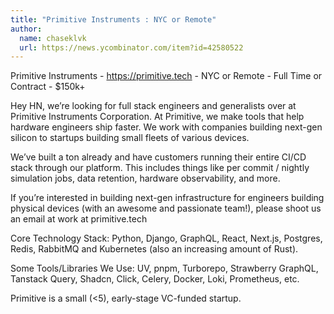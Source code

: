 ```yaml
---
title: "Primitive Instruments : NYC or Remote"
author:
  name: chaseklvk
  url: https://news.ycombinator.com/item?id=42580522
---
```

Primitive Instruments - <a href="https:&#x2F;&#x2F;primitive.tech" rel="nofollow">https:&#x2F;&#x2F;primitive.tech</a> - NYC or Remote - Full Time or Contract - $150k+

Hey HN, we’re looking for full stack engineers and generalists over at Primitive Instruments Corporation. At Primitive, we make tools that help hardware engineers ship faster. We work with companies building next-gen silicon to startups building small fleets of various devices.

We’ve built a ton already and have customers running their entire CI&#x2F;CD stack through our platform. This includes things like per commit &#x2F; nightly simulation jobs, data retention, hardware observability, and more.

If you’re interested in building next-gen infrastructure for engineers building physical devices (with an awesome and passionate team!), please shoot us an email at work at primitive.tech

Core Technology Stack: Python, Django, GraphQL, React, Next.js, Postgres, Redis, RabbitMQ and Kubernetes (also an increasing amount of Rust).

Some Tools&#x2F;Libraries We Use: UV, pnpm, Turborepo, Strawberry GraphQL, Tanstack Query, Shadcn, Click, Celery, Docker, Loki, Prometheus, etc.

Primitive is a small (&lt;5), early-stage VC-funded startup.
<JobApplication />
